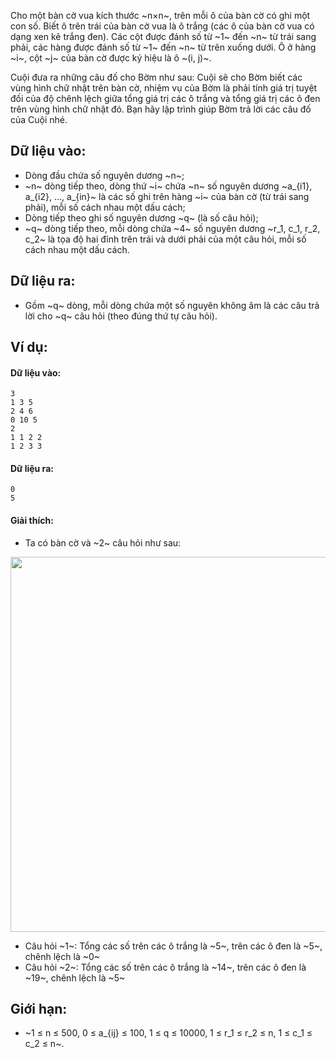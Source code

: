 Cho một bàn cờ vua kích thước ~n×n~, trên mỗi ô của bàn cờ có ghi một con số. Biết ô trên trái của bàn cờ vua là ô trắng (các ô của bàn cờ vua có dạng xen kẽ trắng đen). Các cột được đánh số từ ~1~ đến ~n~ từ trái sang phải, các hàng được đánh số từ ~1~ đến ~n~ từ trên xuống dưới. Ô ở hàng ~i~, cột ~j~ của bàn cờ được ký hiệu là ô ~(i, j)~.

Cuội đưa ra những câu đố cho Bờm như sau: Cuội sẽ cho Bờm biết các vùng hình chữ nhật trên bàn cờ, nhiệm vụ của Bờm là phải tính giá trị tuyệt đối của độ chênh lệch giữa tổng giá trị các ô trắng và tổng giá trị các ô đen trên vùng hình chữ nhật đó. Bạn hãy lập trình giúp Bờm trả lời các câu đố của Cuội nhé.

## Dữ liệu vào:
- Dòng đầu chứa số nguyên dương ~n~;
- ~n~ dòng tiếp theo, dòng thứ ~i~ chứa ~n~ số nguyên dương ~a_{i1}, a_{i2}, …, a_{in}~ là các số ghi trên hàng ~i~ của bàn cờ (từ trái sang phải), mỗi số cách nhau một dấu cách;
- Dòng tiếp theo ghi số nguyên dương ~q~ (là số câu hỏi);
- ~q~ dòng tiếp theo, mỗi dòng chứa ~4~ số nguyên dương ~r_1, c_1, r_2, c_2~ là tọa độ hai đỉnh trên trái và dưới phải của một câu hỏi, mỗi số cách nhau một dấu cách.

## Dữ liệu ra:
- Gồm ~q~ dòng, mỗi dòng chứa một số nguyên không âm là các câu trả lời cho ~q~ câu hỏi (theo đúng thứ tự câu hỏi).

## Ví dụ:
#### Dữ liệu vào:
```
3 
1 3 5
2 4 6
0 10 5
2
1 1 2 2
1 2 3 3
```

#### Dữ liệu ra:
```
0
5
```
#### Giải thích:
- Ta có bàn cờ và ~2~ câu hỏi như sau:
 <center><img src="/images/problems/436/DPBOARD.png" width=600px></center>

- Câu hỏi ~1~: Tổng các số trên các ô trắng là ~5~, trên các ô đen là ~5~, chênh lệch là ~0~
- Câu hỏi ~2~: Tổng các số trên các ô trắng là ~14~, trên các ô đen là ~19~, chênh lệch là ~5~

## Giới hạn:
- ~1 ≤ n ≤ 500, 0 ≤ a_{ij} ≤ 100, 1 ≤ q ≤ 10000, 1 ≤ r_1 ≤ r_2 ≤ n, 1 ≤ c_1 ≤ c_2 ≤ n~.